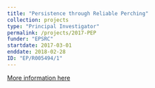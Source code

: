 ```yaml
---
title: "Persistence through Reliable Perching"
collection: projects
type: "Principal Investigator"
permalink: /projects/2017-PEP
funder: "EPSRC"
startdate: 2017-03-01
enddate: 2018-02-28
ID: "EP/R005494/1"
---
```


[More information here](https://gtr.ukri.org/projects?ref=EP%2FR005494%2F1)

